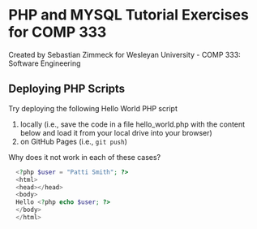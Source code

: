 # PHP and MYSQL Tutorial Exercises for COMP 333

Created by Sebastian Zimmeck for
Wesleyan University - COMP 333: Software Engineering

## Deploying PHP Scripts

Try deploying the following Hello World PHP script

1. locally (i.e., save the code in a file hello_world.php with the content below
   and load it from your local drive into your browser)
2. on GitHub Pages (i.e., `git push`)

Why does it not work in each of these cases?

```php
  <?php $user = "Patti Smith"; ?>
  <html>
  <head></head>
  <body>
  Hello <?php echo $user; ?>
  </body>
  </html>
```
